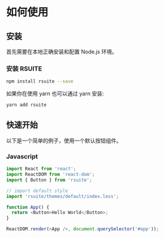 # 如何使用

## 安装

首先需要在本地正确安装和配置 Node.js 环境。

### 安装 RSUITE

```bash
npm install rsuite --save
```

如果你在使用 yarn 也可以通过 yarn 安装:

```bash
yarn add rsuite
```

## 快速开始

以下是一个简单的例子，使用一个默认按钮组件。

### Javascript

```js
import React from 'react';
import ReactDOM from 'react-dom';
import { Button } from 'rsuite';

// import default style
import 'rsuite/themes/default/index.less';

function App() {
  return <Button>Hello World</Button>;
}

ReactDOM.render(<App />, document.querySelector('#app'));
```
